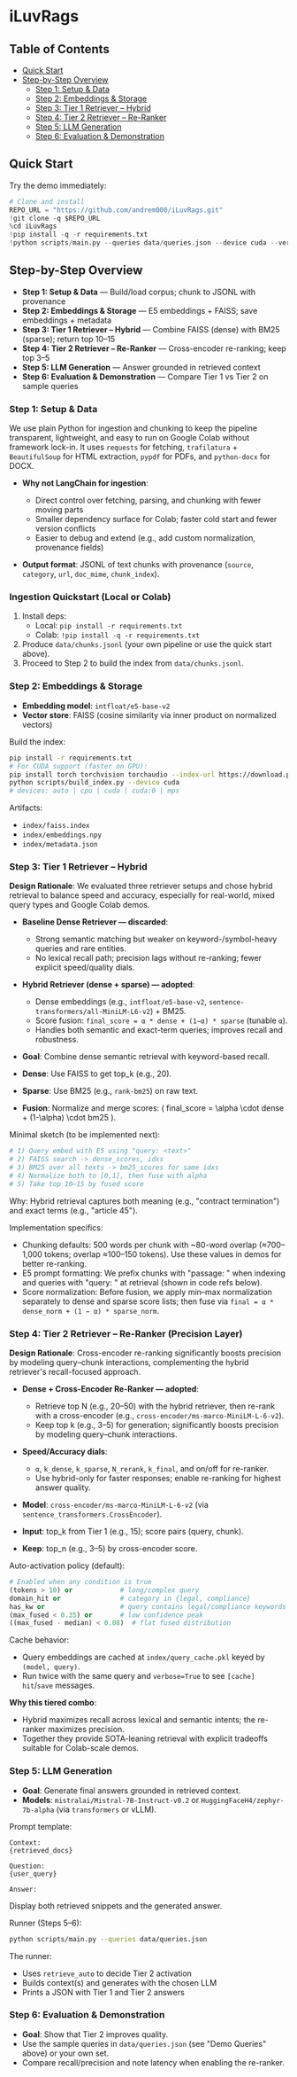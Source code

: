 # iLuvRags

## Table of Contents

- [Quick Start](#quick-start)
- [Step-by-Step Overview](#step-by-step-overview)
  - [Step 1: Setup & Data](#step-1-setup--data)
  - [Step 2: Embeddings & Storage](#step-2-embeddings--storage)
  - [Step 3: Tier 1 Retriever – Hybrid](#step-3-tier-1-retriever--hybrid)
  - [Step 4: Tier 2 Retriever – Re-Ranker](#step-4-tier-2-retriever--re-ranker)
  - [Step 5: LLM Generation](#step-5-llm-generation)
  - [Step 6: Evaluation & Demonstration](#step-6-evaluation--demonstration)

## Quick Start

Try the demo immediately:

```python
# Clone and install
REPO_URL = "https://github.com/andrem000/iLuvRags.git"
!git clone -q $REPO_URL
%cd iLuvRags
!pip install -q -r requirements.txt
!python scripts/main.py --queries data/queries.json --device cuda --verbose_retriever --llm Qwen/Qwen2.5-3B-Instruct
```

## Step-by-Step Overview
- **Step 1: Setup & Data** — Build/load corpus; chunk to JSONL with provenance
- **Step 2: Embeddings & Storage** — E5 embeddings + FAISS; save embeddings + metadata
- **Step 3: Tier 1 Retriever – Hybrid** — Combine FAISS (dense) with BM25 (sparse); return top 10–15
- **Step 4: Tier 2 Retriever – Re-Ranker** — Cross-encoder re-ranking; keep top 3–5
- **Step 5: LLM Generation** — Answer grounded in retrieved context
- **Step 6: Evaluation & Demonstration** — Compare Tier 1 vs Tier 2 on sample queries

### Step 1: Setup & Data

We use plain Python for ingestion and chunking to keep the pipeline transparent, lightweight, and easy to run on Google Colab without framework lock-in. It uses `requests` for fetching, `trafilatura` + `BeautifulSoup` for HTML extraction, `pypdf` for PDFs, and `python-docx` for DOCX.

- **Why not LangChain for ingestion**:
  - Direct control over fetching, parsing, and chunking with fewer moving parts
  - Smaller dependency surface for Colab; faster cold start and fewer version conflicts
  - Easier to debug and extend (e.g., add custom normalization, provenance fields)

- **Output format**: JSONL of text chunks with provenance (`source`, `category`, `url`, `doc_mime`, `chunk_index`).

### Ingestion Quickstart (Local or Colab)

1. Install deps:
   - Local: `pip install -r requirements.txt`
   - Colab: `!pip install -q -r requirements.txt`
2. Produce `data/chunks.jsonl` (your own pipeline or use the quick start above).
3. Proceed to Step 2 to build the index from `data/chunks.jsonl`.

### Step 2: Embeddings & Storage

- **Embedding model**: `intfloat/e5-base-v2`
- **Vector store**: FAISS (cosine similarity via inner product on normalized vectors)

Build the index:

```bash
pip install -r requirements.txt
# For CUDA support (faster on GPU):
pip install torch torchvision torchaudio --index-url https://download.pytorch.org/whl/cu121
python scripts/build_index.py --device cuda
# devices: auto | cpu | cuda | cuda:0 | mps
```

Artifacts:
- `index/faiss.index`
- `index/embeddings.npy`
- `index/metadata.json`

### Step 3: Tier 1 Retriever – Hybrid

**Design Rationale**: We evaluated three retriever setups and chose hybrid retrieval to balance speed and accuracy, especially for real-world, mixed query types and Google Colab demos.

- **Baseline Dense Retriever — discarded**:
  - Strong semantic matching but weaker on keyword-/symbol-heavy queries and rare entities.
  - No lexical recall path; precision lags without re-ranking; fewer explicit speed/quality dials.

- **Hybrid Retriever (dense + sparse) — adopted**:
  - Dense embeddings (e.g., `intfloat/e5-base-v2`, `sentence-transformers/all-MiniLM-L6-v2`) + BM25.
  - Score fusion: `final_score = α * dense + (1−α) * sparse` (tunable `α`).
  - Handles both semantic and exact-term queries; improves recall and robustness.

- **Goal**: Combine dense semantic retrieval with keyword-based recall.
- **Dense**: Use FAISS to get top_k (e.g., 20).
- **Sparse**: Use BM25 (e.g., `rank-bm25`) on raw text.
- **Fusion**: Normalize and merge scores: \( final\_score = \alpha \cdot dense + (1-\alpha) \cdot bm25 \).

Minimal sketch (to be implemented next):

```python
# 1) Query embed with E5 using "query: <text>"
# 2) FAISS search -> dense_scores, idxs
# 3) BM25 over all texts -> bm25_scores for same idxs
# 4) Normalize both to [0,1], then fuse with alpha
# 5) Take top 10–15 by fused score
```

Why: Hybrid retrieval captures both meaning (e.g., "contract termination") and exact terms (e.g., "article 45").

Implementation specifics:

- Chunking defaults: 500 words per chunk with ~80-word overlap (≈700–1,000 tokens; overlap ≈100–150 tokens). Use these values in demos for better re-ranking.
- E5 prompt formatting: We prefix chunks with "passage: " when indexing and queries with "query: " at retrieval (shown in code refs below).
- Score normalization: Before fusion, we apply min–max normalization separately to dense and sparse score lists; then fuse via `final = α * dense_norm + (1 − α) * sparse_norm`.

### Step 4: Tier 2 Retriever – Re-Ranker (Precision Layer)

**Design Rationale**: Cross-encoder re-ranking significantly boosts precision by modeling query–chunk interactions, complementing the hybrid retriever's recall-focused approach.

- **Dense + Cross-Encoder Re-Ranker — adopted**:
  - Retrieve top N (e.g., 20–50) with the hybrid retriever, then re-rank with a cross-encoder (e.g., `cross-encoder/ms-marco-MiniLM-L-6-v2`).
  - Keep top k (e.g., 3–5) for generation; significantly boosts precision by modeling query–chunk interactions.

- **Speed/Accuracy dials**:
  - `α`, `k_dense`, `k_sparse`, `N_rerank`, `k_final`, and on/off for re-ranker.
  - Use hybrid-only for faster responses; enable re-ranking for highest answer quality.

- **Model**: `cross-encoder/ms-marco-MiniLM-L-6-v2` (via `sentence_transformers.CrossEncoder`).
- **Input**: top_k from Tier 1 (e.g., 15); score pairs (query, chunk).
- **Keep**: top_n (e.g., 3–5) by cross-encoder score.

Auto-activation policy (default):

```python
# Enabled when any condition is true
(tokens > 10) or            # long/complex query
domain_hit or               # category in {legal, compliance}
has_kw or                   # query contains legal/compliance keywords
(max_fused < 0.35) or       # low confidence peak
((max_fused - median) < 0.08)  # flat fused distribution
```

Cache behavior:

- Query embeddings are cached at `index/query_cache.pkl` keyed by `(model, query)`.
- Run twice with the same query and `verbose=True` to see `[cache] hit`/`save` messages.

**Why this tiered combo**:
- Hybrid maximizes recall across lexical and semantic intents; the re-ranker maximizes precision.
- Together they provide SOTA-leaning retrieval with explicit tradeoffs suitable for Colab-scale demos.

### Step 5: LLM Generation

- **Goal**: Generate final answers grounded in retrieved context.
- **Models**: `mistralai/Mistral-7B-Instruct-v0.2` or `HuggingFaceH4/zephyr-7b-alpha` (via `transformers` or vLLM).

Prompt template:

```text
Context:
{retrieved_docs}

Question:
{user_query}

Answer:
```

Display both retrieved snippets and the generated answer.

Runner (Steps 5–6):

```bash
python scripts/main.py --queries data/queries.json
```

The runner:
- Uses `retrieve_auto` to decide Tier 2 activation
- Builds context(s) and generates with the chosen LLM
- Prints a JSON with Tier 1 and Tier 2 answers

### Step 6: Evaluation & Demonstration

- **Goal**: Show that Tier 2 improves quality.
- Use the sample queries in `data/queries.json` (see "Demo Queries" above) or your own set.
- Compare recall/precision and note latency when enabling the re-ranker.
